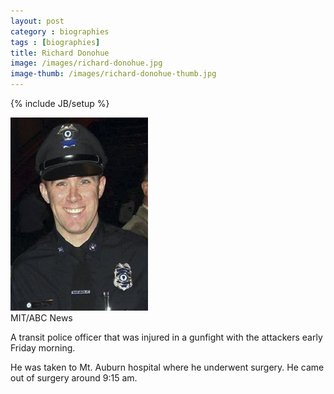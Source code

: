 ```yaml
---
layout: post
category : biographies
tags : [biographies]
title: Richard Donohue
image: /images/richard-donohue.jpg
image-thumb: /images/richard-donohue-thumb.jpg
---
```

{% include JB/setup %}

<img src="/images/richard-donohue.jpg" alt="Image of Richard Donohue">
<div class="citation">MIT/ABC News</div>

A transit police officer that was injured in a gunfight with the attackers early Friday morning.

He was taken to Mt. Auburn hospital where he underwent surgery.  He came out of surgery around 9:15 am.
